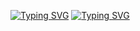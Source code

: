 [![Typing SVG](https://readme-typing-svg.herokuapp.com?font=Astigmatic&duration=2500&color=35FEFFA1&background=CAFF8600&center=true&vCenter=true&lines=Bem+Vindo+ao+meu+reposit%C3%B3rio!!+;Nada+demais...%F0%9F%A4%B7%E2%80%8D%E2%99%82%EF%B8%8F;...+S%C3%B3+estudando+...%F0%9F%91%A8%E2%80%8D%F0%9F%92%BB)](https://git.io/typing-svg)
[![Typing SVG](https://readme-typing-svg.herokuapp.com?font=Astigmatic&duration=2490&color=35FEFFA1&background=CAFF8600&center=true&vCenter=true&lines=Bem+Vindo+ao+meu+reposit%C3%B3rio!!+;Nada+demais...%F0%9F%A4%B7%E2%80%8D%E2%99%82%EF%B8%8F;...+S%C3%B3+estudando+...%F0%9F%91%A8%E2%80%8D%F0%9F%92%BB)](https://git.io/typing-svg)
